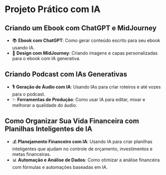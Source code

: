 # Projeto Prático com IA

## Criando um Ebook com ChatGPT e MidJourney
- 📚 **Ebook com ChatGPT**: Como gerar conteúdo escrito para seu ebook usando IA.
- 🎨 **Design com MidJourney**: Criando imagens e capas personalizadas para o ebook com IA generativa.

## Criando Podcast com IAs Generativas
- 🎙 **Geração de Áudio com IA**: Usando IAs para criar roteiros e até vozes para o podcast.
- ✨ **Ferramentas de Produção**: Como usar IA para editar, mixar e melhorar a qualidade do áudio.

## Como Organizar Sua Vida Financeira com Planilhas Inteligentes de IA
- 💰 **Planejamento Financeiro com IA**: Usando IA para criar planilhas inteligentes que ajudam no controle de orçamento, investimentos e metas financeiras.
- 📊 **Automação e Análise de Dados**: Como otimizar a análise financeira com fórmulas e automações baseadas em IA.
